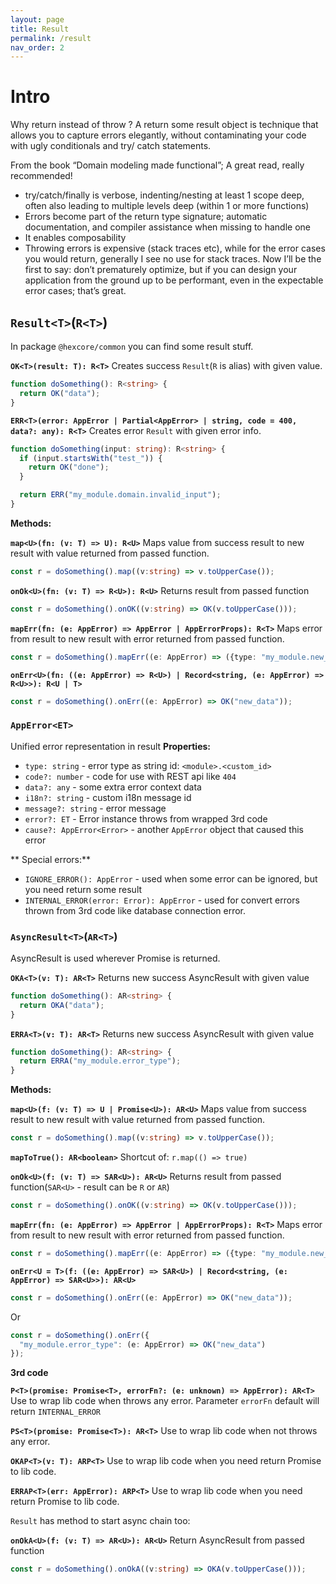 ```yaml
---
layout: page
title: Result
permalink: /result
nav_order: 2
---
```


# Intro
Why return instead of throw ?
A return some result object is technique that allows you to capture errors elegantly, without contaminating your code with ugly conditionals and try/ catch statements.

From the book “Domain modeling made functional”; A great read, really recommended!

- try/catch/finally is verbose, indenting/nesting at least 1 scope deep, often also leading to multiple levels deep (within 1 or more functions)
- Errors become part of the return type signature; automatic documentation, and compiler assistance when missing to handle one
- It enables composability
- Throwing errors is expensive (stack traces etc), while for the error cases you would return, generally I see no use for stack traces. Now I’ll be the first to say: don’t prematurely optimize, but if you can design your application from the ground up to be performant, even in the expectable error cases; that’s great.

## `Result<T>`(`R<T>`)
In package `@hexcore/common` you can find some result stuff.

**`OK<T>(result: T): R<T>`**
Creates success `Result`(`R` is alias) with given value.
```ts
function doSomething(): R<string> {
  return OK("data");
}
```

**`ERR<T>(error: AppError | Partial<AppError> | string, code = 400, data?: any): R<T>`**
Creates error `Result` with given error info.
```ts
function doSomething(input: string): R<string> {
  if (input.startsWith("test_")) {
    return OK("done");
  }

  return ERR("my_module.domain.invalid_input");
}
```

**Methods:**

**`map<U>(fn: (v: T) => U): R<U>`**
Maps value from success result to new result with value returned from passed function.
```ts
const r = doSomething().map((v:string) => v.toUpperCase());
```

**`onOk<U>(fn: (v: T) => R<U>): R<U>`**
Returns result from passed function
```ts
const r = doSomething().onOK((v:string) => OK(v.toUpperCase()));
```

**`mapErr(fn: (e: AppError) => AppError | AppErrorProps): R<T>`**
Maps error from result to new result with error returned from passed function.
```ts
const r = doSomething().mapErr((e: AppError) => ({type: "my_module.new_error_type", code: 400}));
```

**`onErr<U>(fn: ((e: AppError) => R<U>) | Record<string, (e: AppError) => R<U>>): R<U | T>`**
```ts
const r = doSomething().onErr((e: AppError) => OK("new_data"));
```

### `AppError<ET>`
Unified error representation in result
**Properties:**
- `type: string` - error type as string id: `<module>.<custom_id>`
- `code?: number` - code for use with REST api like `404`
- `data?: any` - some extra error context data
- `i18n?: string` - custom i18n message id
- `message?: string` - error message
- `error?: ET` - Error instance throws from wrapped 3rd code
- `cause?: AppError<Error>` -  another `AppError` object that caused this error

** Special errors:**

- `IGNORE_ERROR(): AppError` - used when some error can be ignored, but you need return some result
- `INTERNAL_ERROR(error: Error): AppError` - used for convert errors thrown from 3rd code like database connection error.

### `AsyncResult<T>`(`AR<T>`)
AsyncResult is used wherever Promise is returned.

**`OKA<T>(v: T): AR<T>`**
Returns new success AsyncResult with given value
```ts
function doSomething(): AR<string> {
  return OKA("data");
}
```

**`ERRA<T>(v: T): AR<T>`**
Returns new success AsyncResult with given value
```ts
function doSomething(): AR<string> {
  return ERRA("my_module.error_type");
}
```

**Methods:**

**`map<U>(f: (v: T) => U | Promise<U>): AR<U>`**
Maps value from success result to new result with value returned from passed function.
```ts
const r = doSomething().map((v:string) => v.toUpperCase());
```

**`mapToTrue(): AR<boolean>`**
Shortcut of: `r.map(() => true)`

**`onOk<U>(f: (v: T) => SAR<U>): AR<U>`**
Returns result from passed function(`SAR<U>` - result can be `R` or `AR`)

```ts
const r = doSomething().onOK((v:string) => OK(v.toUpperCase()));
```

**`mapErr(fn: (e: AppError) => AppError | AppErrorProps): R<T>`**
Maps error from result to new result with error returned from passed function.
```ts
const r = doSomething().mapErr((e: AppError) => ({type: "my_module.new_error_type", code: 400}));
```

**`onErr<U = T>(f: ((e: AppError) => SAR<U>) | Record<string, (e: AppError) => SAR<U>>): AR<U>`**
```ts
const r = doSomething().onErr((e: AppError) => OK("new_data"));
```
Or
```ts
const r = doSomething().onErr({
  "my_module.error_type": (e: AppError) => OK("new_data")
});
```

**3rd code**

**`P<T>(promise: Promise<T>, errorFn?: (e: unknown) => AppError): AR<T>`**
Use to wrap lib code when throws any error.
Parameter `errorFn` default will return `INTERNAL_ERROR`


**`PS<T>(promise: Promise<T>): AR<T>`**
Use to wrap lib code when not throws any error.

**`OKAP<T>(v: T): ARP<T>`**
Use to wrap lib code when you need return Promise<T> to lib code.

**`ERRAP<T>(err: AppError): ARP<T>`**
Use to wrap lib code when you need return Promise<T> to lib code.

`Result` has method to start async chain too:

**`onOkA<U>(f: (v: T) => AR<U>): AR<U>`**
Return AsyncResult from passed function
```ts
const r = doSomething().onOkA((v:string) => OKA(v.toUpperCase()));
```




